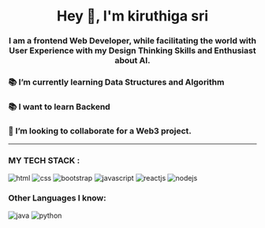 <h1 align="center">Hey 👋, I'm kiruthiga sri</h1>
<h3 align="center">I am a frontend Web Developer, while facilitating the world with User Experience with my Design Thinking Skills and Enthusiast about AI. </h3>
<h3> 📚 I’m currently learning Data Structures and Algorithm </h3>
<h3>📚 I want to learn Backend </h3>
<h3>👯 I’m looking to collaborate for a Web3 project.</h3>
<hr>

<h3 align="left">MY TECH STACK :</h3>
<p align="left"> 
  <img src="https://camo.githubusercontent.com/2fad14d202b24de54ef28fb28fc41b3fe661fc22ca72ab6045ed280d277bb536/68747470733a2f2f696d672e736869656c64732e696f2f62616467652f2d48544d4c352d4533344632363f7374796c653d666c6174266c6f676f3d68746d6c35266c6f676f436f6c6f723d7768697465" alt="html" />
   <img src="https://camo.githubusercontent.com/106cfcc1bea1938e98f03e1291b18f30091ec44513da900b54f988416824d3b7/68747470733a2f2f696d672e736869656c64732e696f2f62616467652f2d435353332d3135373242363f7374796c653d666c6174266c6f676f3d63737333266c6f676f436f6c6f723d7768697465" alt="css"/>
    <img src="https://camo.githubusercontent.com/8eafdb7fe433a779fb880211285174214c7905cdd2890f8f4abc77373601aba6/68747470733a2f2f696d672e736869656c64732e696f2f62616467652f2d426f6f7473747261702d3536334437433f7374796c653d666c6174266c6f676f3d626f6f747374726170266c6f676f436f6c6f723d7768697465" alt="bootstrap" />
     <img src="https://camo.githubusercontent.com/02d126cc5df5f167f9eefaa9dad21dcf9b92ad8c4eedcb9daa32f7c80c37b979/68747470733a2f2f696d672e736869656c64732e696f2f62616467652f2d4a6176615363726970742d6565643731383f7374796c653d666c6174266c6f676f3d6a617661736372697074266c6f676f436f6c6f723d666666666666" alt="javascript" /> 
      <img src="https://camo.githubusercontent.com/9627fbbce0fc5b0724e21b9a80fbe82e235db74e17c63d1fd461211b12be557e/68747470733a2f2f696d672e736869656c64732e696f2f62616467652f2d52656163742d3030303030303f7374796c653d666c6174266c6f676f3d7265616374266c6f676f436f6c6f723d303063386666" alt="reactjs" />
       <img src="https://camo.githubusercontent.com/16c921bc8fbac9756892f9344acbe27a5be09b60671d9db1fc8a6cb33b5cccd6/68747470733a2f2f696d672e736869656c64732e696f2f62616467652f2d4e6f64652e6a732d3343383733413f7374796c653d666c6174266c6f676f3d4e6f64652e6a73266c6f676f436f6c6f723d7768697465" alt="nodejs"/> 
<h3>Other Languages I know:</h3>
<p align="left"> 
    <img src="https://camo.githubusercontent.com/1989f87f9d6921a74b4278338b9d690527621b11ef897365b4848ad9ca015780/687474703a2f2f696d672e736869656c64732e696f2f62616467652f2d4a6176612d4638393832303f7374796c653d666c6174266c6f676f3d6a617661266c6f676f436f6c6f723d7768697465" alt="java" />
   <img src="https://camo.githubusercontent.com/a595b7ae653b19493f79c722ee8c39517c1e7f36364d2aabff6c8c967bdb44c4/68747470733a2f2f696d672e736869656c64732e696f2f62616467652f2d507974686f6e2d626c61636b3f7374796c653d666c6174266c6f676f3d707974686f6e266c6f676f436f6c6f723d7768697465" alt="python" />
   
  


